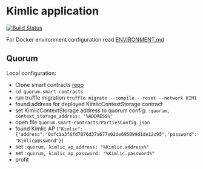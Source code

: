 # Kimlic application
[![Build Status](https://travis-ci.com/Kimlic/kimlic-elixir.svg?token=gBEogjXajqrbo6djzwm2&branch=develop)](https://travis-ci.com/Kimlic/kimlic-elixir)

For Docker environment configuration read
[ENVIRONMENT.md](https://github.com/Kimlic/kimlic-elixir/blob/develop/docs/ENVIRONMENT.md)

## Quorum

Local configuration:
- Clone smart contracts [repo](https://github.com/Kimlic/quorum.smart-contracts/)
- `cd quorum.smart-contracts`
- run truffle migration `truffle migrate --compile --reset --network KIM1` 
- found address for deployed KimlicContextStorage contract
- set KimlicContextStorage address to quorum config: `:quorum, context_storage_address: "%ADDRESS%"`
- open file `quorum.smart-contracts/PartiesConfig.json`
- found Kimlic AP (`"Kimlic":{"address":"0xfc1a3f6fd7876d37a677e02de695099d1de12c95","password":"Kimlicp@ssw0rd"}`) 
- set `:quorum, kimlic_ap_address: "%Kimlic.address%"`
- set `:quorum, kimlic_ap_password: "%Kimlic.password%"`
- profit
